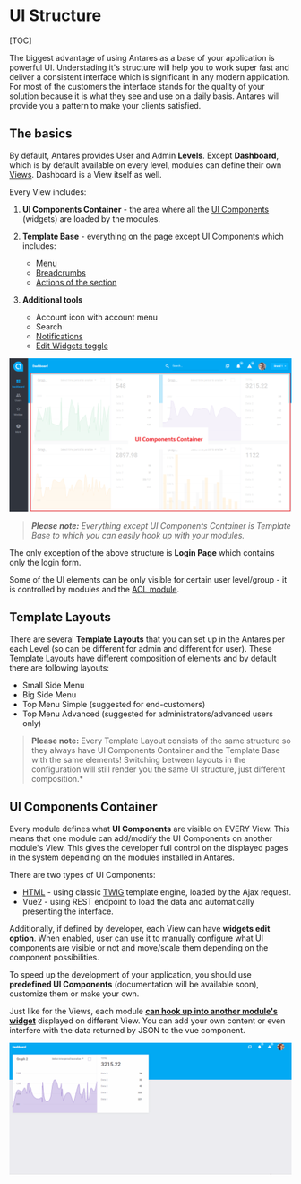 # UI Structure 

[TOC]

The biggest advantage of using Antares as a base of your application is powerful UI. Understading it's structure will help you to work super fast and deliver a consistent interface which is significant in any modern application. For most of the customers the interface stands for the quality of your solution because it is what they see and use on a daily basis. Antares will provide you a pattern to make your clients satisfied.

## The basics

By default, Antares provides User and Admin **Levels**. Except **Dashboard**, which is by default available on every level, modules can define their own [Views](../modules_development/ui_components.md). Dashboard is a View itself as well.
  
Every View includes:

1. **UI Components Container** - the area where all the [UI Components](../modules_development/ui_components.md#how-to-create-ui-component) (widgets) are loaded by the modules. 
2. **Template Base** - everything on the page except UI Components which includes:

      * [Menu](../modules_development/views.md#menus)  
      * [Breadcrumbs](../services/breadcrumbs.md)
      * [Actions of the section](../modules_development/views.md#breadcrumbs-menu)
      
3. **Additional tools**

      * Account icon with account menu
      * Search
      * [Notifications](../core_modules/notifications.md)
      * [Edit Widgets toggle](../services/ui_component.md#placing-the-widget-on-a-website)

![UI Structure](../img/docs/antares_concepts/ui_structure/ui_components_container.png)

> ***Please note:** Everything except UI Components Container is Template Base to which you can easily hook up with your modules.*
  
The only exception of the above structure is **Login Page** which contains only the login form.

Some of the UI elements can be only visible for certain user level/group - it is controlled by modules and the [ACL module](../core_modules/acl.md).


## Template Layouts 

There are several **Template Layouts** that you can set up in the Antares per each Level (so can be different for admin and different for user). These Template Layouts have different composition of elements and by default there are following layouts:

* Small Side Menu
* Big Side Menu
* Top Menu Simple (suggested for end-customers)
* Top Menu Advanced (suggested for administrators/advanced users only)


> **Please note:** Every Template Layout consists of the same structure so they always have UI Components Container and the Template Base with the same elements! Switching between layouts in the configuration will still render you the same UI structure, just different composition.*

## UI Components Container

Every module defines what **UI Components** are visible on EVERY View. This means that one module can add/modify the UI Components on another module's View. This gives the developer full control on the displayed pages in the system depending on the modules installed in Antares.

There are two types of UI Components:

* [HTML](../modules_development/ui_components.md#how-to-create-ui-component) - using classic [TWIG](https://twig.sensiolabs.org/doc/2.x/) template engine, loaded by the Ajax request.
* Vue2 - using REST endpoint to load the data and automatically presenting the interface. 

Additionally, if defined by developer, each View can have **widgets edit option**. When enabled, user can use it to manually configure what UI components are visible or not and move/scale them depending on the component possibilities.

To speed up the development of your application, you should use **predefined UI Components** (documentation will be available soon), customize them or make your own.

Just like for the Views, each module [**can hook up into another module's widget**](../modules_development/ui_components.md#how-to-include-view-to-others) displayed on different View. You can add your own content or even interfere with the data returned by JSON to the vue component.


![edit_mode](../img/docs/antares_concepts/ui_structure/edit_mode.gif)
